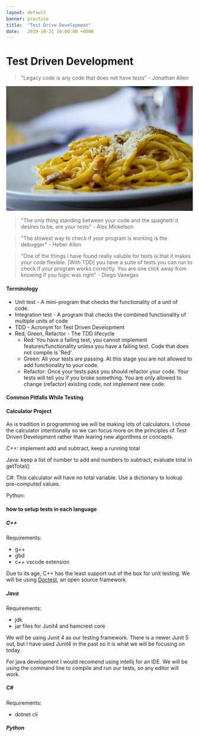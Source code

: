 ```yaml
---
layout: default
banner: practice
title:  "Test Drive Development"
date:   2019-10-21 16:00:00 +0000
---
```


# Test Driven Development

> "Legacy code is any code that does not have tests"
> \- Jonathan Allen

<img src="/assets/images/basil-blur-cheese-546945.jpg" alt="Picture of Spaghetti, by Maurijn Pach - pexels.com" />

> "The only thing standing between your code and the spaghetti it desires to be, are your tests"
> \- Alex Mickelson

> "The slowest way to check if your program is working is the debugger"
> \- Heber Allen

> "One of the things I have found really valuble for tests is that it makes your code flexible. [With TDD] you have a suite of tests you can run to check if your program works correctly. You are one click away from knowing if you logic was right"
> \- Diego Vanegas



#### Terminology

* Unit test - A mini-program that checks the functionality of a unit of code.
* Integration test - A program that checks the combined functionality of multiple units of code
* TDD - Acronym for Test Driven Development
* Red, Green, Refactor - The TDD lifecycle
    * Red: You have a failing test, you cannot implement features/functionality unless you have a failing test. Code that does not compile is 'Red'.
    * Green: All your tests are passing. At this stage you are not allowed to add functionality to your code.
    * Refactor: Once your tests pass you should refactor your code. Your tests will tell you if you broke something. You are only allowed to change (refactor) existing code, not implement new code.



#### Common Pitfalls While Testing



#### Calculator Project

As is tradition in programming we will be making lots of calculators. I chose the calculator intentionally so we can focus more on the principles of Test Driven Development rather than learing new algorithms or concepts.

C++: implement add and subtract, keep a running total

Java: keep a list of number to add and numbers to subtract, evaluate total in getTotal()

C#: This calculator will have no total variable. Use a dictionary to lookup pre-computed values.

Python: 

#### how to setup tests in each language

##### C++

Requirements:
* g++
* gbd
* c++ vscode extension

Due to its age, C++ has the least support out of the box for unit testing. We will be using [Doctest](https://github.com/onqtam/doctest), an open source framework. 


##### Java

Requirements:
* jdk
* jar files for Junit4 and hamcrest core

We will be using Junit 4 as our testing framework. There is a newer Junit 5 out, but I have used Junit4 in the past so it is what we will be focusing on today. 

For java development I would recomend using intellij for an IDE. We will be using the command line to compile and run our tests, so any editor will work.


##### C#

Requirements:

* dotnet cli


##### Python







